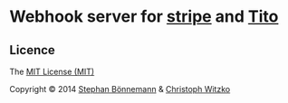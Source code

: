 # Webhook server for [stripe](https://stripe.com) and [Tito](https://ti.to)

## Licence

The [MIT License (MIT)](http://opensource.org/licenses/MIT)

Copyright © 2014 [Stephan Bönnemann](https://twitter.com/boennemann) & [Christoph Witzko](https://twitter.com/christophwitzko)
